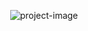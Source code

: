 <p align="center"><img src="https://user-images.githubusercontent.com/59863662/209585518-044522d0-28e1-490d-9d28-05ad54c4768c.png" alt="project-image"></p>
